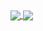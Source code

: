 

<!--
**onshimiye/onshimiye** is a ✨ _special_ ✨ repository because its `README.md` (this file) appears on your GitHub profile.

Here are some ideas to get you started:

- 🔭 I’m currently working on ...
- 🌱 I’m currently learning ...
- 👯 I’m looking to collaborate on ...
- 🤔 I’m looking for help with ...
- 💬 Ask me about ...
- 📫 How to reach me: ...
- 😄 Pronouns: ...
- ⚡ Fun fact: ...
-->

<!--
![GitHub stats](https://github-readme-stats.vercel.app/api?username=onshimiye&show_icons=true&theme=solarized-dark&count_private=true)
-->

<!--
![Top Langs](https://github-readme-stats.vercel.app/api/top-langs/?username=onshimiye&layout=compact&hide=ruby&langs_count=7)
-->

<a href="https://github.com/anuraghazra/github-readme-stats">
  <img align="center" src="https://github-readme-stats.vercel.app/api?username=onshimiye&show_icons=true&theme=solarized-dark&count_private=true&hide=stars" />
</a>
<a href="https://github.com/anuraghazra/github-readme-stats">
  <img align="center" src="https://github-readme-stats.vercel.app/api/top-langs/?username=onshimiye&layout=compact&hide=ruby&langs_count=7&theme=solarized-dark" />
</a>
